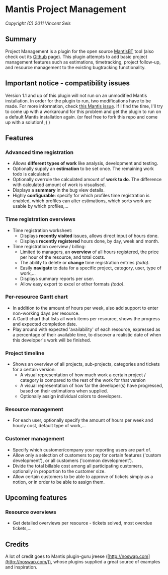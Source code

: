 
# Mantis Project Management

*Copyright (C) 2011 Vincent Sels*

## Summary

Project Management is a plugin for the open source [MantisBT](http://www.mantisbt.org) tool (also check out its [Github](https://github.com/mantisbt) page). This plugin attempts to add basic project management features such as estimations, timetracking, project follow-up, and resource management to the existing bugtracking functionality.

## Important notice - compatibility issues

Version 1.1 and up of this plugin will not run on an unmodified Mantis installation. In order for the plugin to run,
two modifications have to be made. For more information, check [this Mantis issue](http://www.mantisbt.org/bugs/view.php?id=14329).
If I find the time, I'll try to come up with a workaround for this problem and get the plugin to run on a default Mantis installation again.
(or feel free to fork this repo and come up with a solution! ;) )

## Features

### Advanced time registration

* Allows **different types of work** like analysis, development and testing.
* Optionally supply an **estimation** to be set once. The remaining work todo is calculated.
* Optionally overrule the calculated amount of **work to do**. The difference with calculated amount of work is visualised.
* Displays a **summary** in the bug view details.
* Highly **configurable**: specify for which profiles time registration is enabled, which profiles can alter estimations, which sorts work are usable by which profiles,...

### Time registration overviews

* Time registration worksheet:
  * Displays **recently visited** issues, allows direct input of hours done.
  * Displays **recently registered** hours done, by day, week and month.
* Time registration overview / billing:
  * Limited to managers, an **overview** of all hours registered, the price per hour of the resource, and total costs.
  * The ability to delete or **change** time registration entries *(todo)*.
  * Easily **navigate** to data for a specific project, category, user, type of work,...
  * Displays summary reports per user.
  * Allow easy export to excel or other formats *(todo)*.

### Per-resource Gantt chart

* In addition to the amount of hours per week, also add support to enter non-working days per resource.
* A Gantt chart that lists all work items per resource, shows the progress and expected completion date.
* Play around with expected 'availability' of each resource, expressed as a percentage of their available time,
to discover a realistic date of when this developer's work will be finished.

### Project timeline

* Shows an overview of all projects, sub-projects, categories and tickets for a certain version:
  * A visual representation of how much work a certain project / category is compared to the rest of the work for that version
  * A visual representation of how far the developer(s) have progressed, based on their estimations when supplied.
  * Optionally assign individual colors to developers.

### Resource management

* For each user, optionally specify the amount of hours per week and hourly cost, default type of work,...

### Customer management

* Specify which customer/company your reporting users are part of.
* Allow only a selection of customers to pay for certain features ('custom development'), or all customers ('common development').
* Divide the total billable cost among all participating customers, optionally in proportion to the customer size.
* Allow certain customers to be able to approve of tickets simply as a notion, or in order to be able to assign them.

## Upcoming features

### Resource overviews

* Get detailed overviews per resource - tickets solved, most overdue tickets,...

## Credits

A lot of credit goes to Mantis plugin-guru jreese ([http://noswap.com](http://noswap.com/)), whose plugins supplied a great source of examples and inspiration.
